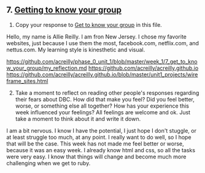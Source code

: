 ## 7. [Getting to know your group](7_get_to_know_your_group/readme.md)

1. Copy your response to <a href="https://github.com/Devbootcamp/phase_0_unit_1/tree/master/week_1/6_Get_to_know_your_group" target="_blank"> Get to know your group</a> in this file.

Hello, my name is Allie Reilly. I am fron New Jersey. I chose my favorite websites, just because I use them the most, facebook.com, netflix.com, and nettus.com. My learning style is kinesthetic and visual.


https://github.com/acreilly/phase_0_unit_1/blob/master/week_1/7_get_to_know_your_group/my_reflection.md
https://github.com/acreilly/acreilly.github.io
https://github.com/acreilly/acreilly.github.io/blob/master/unit1_projects/wireframe_sites.html

2. Take a moment to reflect on reading other people's responses regarding their fears about DBC. How did that make you feel? Did you feel better, worse, or something else all together? How has your experience this week influenced your feelings? All feelings are welcome and ok. Just take a moment to think about it and write it down. 

I am a bit nervous. I know I have the potential, I just hope I don't stuggle, or at least struggle too much, at any point. I really want to do well, so I hope that will be the case. This week has not made me feel better or worse, because it was an easy week. I already know html and css, so all the tasks were very easy. I know that things will change and become much more challenging when we get to ruby.
